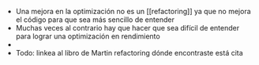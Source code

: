 - Una mejora en la optimización no es un [[refactoring]] ya que no mejora el código para que sea más sencillo de entender
- Muchas veces al contrario hay que hacer que sea difícil de entender para lograr una optimización en rendimiento
-
- Todo: linkea al libro de Martin refactoring dónde encontraste está cita